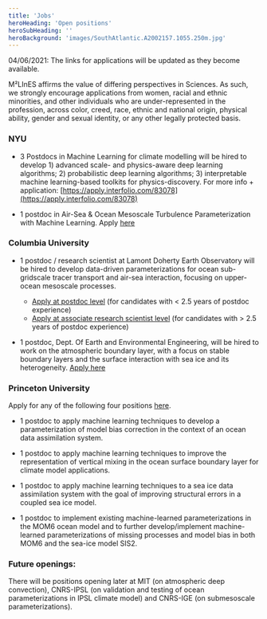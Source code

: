 ```yaml
---
title: 'Jobs'
heroHeading: 'Open positions'
heroSubHeading: ''
heroBackground: 'images/SouthAtlantic.A2002157.1055.250m.jpg'
---
```


04/06/2021: The links for applications will be updated as they become available. 

M²LInES affirms the value of differing perspectives in Sciences. As such, we strongly encourage applications from women, racial and ethnic minorities, and other individuals who are under-represented in the profession, across color, creed, race, ethnic and national origin, physical ability, gender and sexual identity, or any other legally protected basis. 

### NYU 

* 3 Postdocs in Machine Learning for climate modelling will be hired to  develop 1) advanced scale- and physics-aware deep learning algorithms;  2) probabilistic deep learning algorithms; 3) interpretable machine learning-based toolkits for physics-discovery. For more info + application: [https://apply.interfolio.com/83078](https://apply.interfolio.com/83078) 

* 1 postdoc in Air-Sea & Ocean Mesoscale Turbulence Parameterization with Machine Learning. Apply [here](https://apply.interfolio.com/83079) 

### Columbia University


* 1 postdoc / research scientist at Lamont Doherty Earth Observatory will be hired to develop data-driven parameterizations for ocean sub-gridscale tracer transport and air-sea interaction, focusing on upper-ocean mesoscale processes.   
  + [Apply at postdoc level](https://pa334.peopleadmin.com/postings/7450) (for candidates with < 2.5 years of postdoc experience)   
  + [Apply at associate research scientist level](https://pa334.peopleadmin.com/postings/7451) (for candidates with > 2.5 years of postdoc experience)   
   
* 1 postdoc, Dept. Of Earth and Environmental Engineering, will be hired to work on the atmospheric boundary layer, with a focus on stable boundary layers and the surface interaction with sea ice and its heterogeneity.  [Apply here](https://findajob.agu.org/job/8014276/postdoc-position-in-stable-boundary-layer-and-machine-learning/?TrackID=26&utm_source=rss&utm_medium=feed&utm_campaign=general)

### Princeton University

Apply for any of the following four positions [here](https://www.princeton.edu/acad-positions/position/19081).

* 1 postdoc to apply machine learning techniques to develop a parameterization of model bias correction in the context of an ocean data assimilation system.  

* 1 postdoc to apply machine learning techniques to improve the representation of vertical mixing in the ocean surface boundary layer for climate model applications.  

* 1 postdoc to apply machine learning techniques to a sea ice data assimilation system with the goal of improving structural errors in a coupled sea ice model.  

* 1 postdoc to implement existing machine-learned parameterizations in the MOM6 ocean model and to further develop/implement machine-learned parameterizations of missing processes and model bias in both MOM6 and the sea-ice model SIS2. 


### Future openings:

There will be positions opening later at MIT (on atmospheric deep convection), CNRS-IPSL (on validation and testing of ocean parameterizations in IPSL climate model) and CNRS-IGE (on submesoscale parameterizations). 



